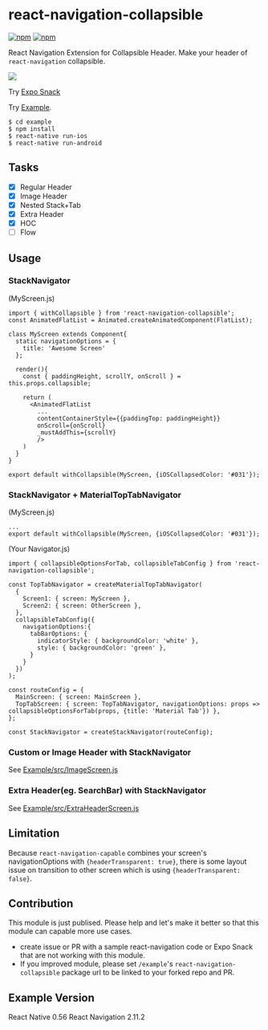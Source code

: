 # react-navigation-collapsible

[![npm](https://img.shields.io/npm/v/react-navigation-collapsible.svg)](https://www.npmjs.com/package/react-navigation-collapsible) [![npm](https://img.shields.io/npm/dm/react-navigation-collapsible.svg)](https://www.npmjs.com/package/react-navigation-collapsible)


React Navigation Extension for Collapsible Header.
Make your header of `react-navigation` collapsible.

<img src="https://github.com/benevbright/react-navigation-collapsible/blob/master/demo.gif?raw=true">


Try [Expo Snack](https://snack.expo.io/@benevbright/react-navigation-collapsible)

Try [Example](https://github.com/benevbright/react-navigation-collapsible/tree/master/example).


```
$ cd example
$ npm install
$ react-native run-ios
$ react-native run-android
```

## Tasks

- [x] Regular Header
- [x] Image Header
- [x] Nested Stack+Tab
- [x] Extra Header
- [x] HOC
- [ ] Flow

## Usage

### StackNavigator

(MyScreen.js)
```
import { withCollapsible } from 'react-navigation-collapsible';
const AnimatedFlatList = Animated.createAnimatedComponent(FlatList);

class MyScreen extends Component{
  static navigationOptions = {
    title: 'Awesome Screen'
  };

  render(){
    const { paddingHeight, scrollY, onScroll } = this.props.collapsible;

    return (
      <AnimatedFlatList 
        ...
        contentContainerStyle={{paddingTop: paddingHeight}}
        onScroll={onScroll} 
        _mustAddThis={scrollY}
        />
    )
  }
}

export default withCollapsible(MyScreen, {iOSCollapsedColor: '#031'});
```


### StackNavigator + MaterialTopTabNavigator

(MyScreen.js)
```
...
export default withCollapsible(MyScreen, {iOSCollapsedColor: '#031'});
```

(Your Navigator.js)
```
import { collapsibleOptionsForTab, collapsibleTabConfig } from 'react-navigation-collapsible';

const TopTabNavigator = createMaterialTopTabNavigator(
  {
    Screen1: { screen: MyScreen },
    Screen2: { screen: OtherScreen },
  },
  collapsibleTabConfig({
    navigationOptions:{
      tabBarOptions: {
        indicatorStyle: { backgroundColor: 'white' },
        style: { backgroundColor: 'green' },
      }
    }
  })
);

const routeConfig = {
  MainScreen: { screen: MainScreen },
  TopTabScreen: { screen: TopTabNavigator, navigationOptions: props => collapsibleOptionsForTab(props, {title: 'Material Tab'}) },
};

const StackNavigator = createStackNavigator(routeConfig);
```

### Custom or Image Header with StackNavigator
See [Example/src/ImageScreen.js](https://github.com/benevbright/react-navigation-collapsible/tree/master/example/src/ImageScreen.js)


### Extra Header(eg. SearchBar) with StackNavigator
See [Example/src/ExtraHeaderScreen.js](https://github.com/benevbright/react-navigation-collapsible/tree/master/example/src/ExtraHeaderScreen.js)


## Limitation

Because `react-navigation-capable` combines your screen's navigationOptions with `{headerTransparent: true}`, there is some layout issue on transition to other screen which is using `{headerTransparent: false}`.


## Contribution

This module is just publised.
Please help and let's make it better so that this module can capable more use cases.

- create issue or PR with a sample react-navigation code or Expo Snack that are not working with this module.
- If you improved module, please set `/example`'s `react-navigation-collapsible` package url to be linked to your forked repo and PR.


## Example Version

React Native 0.56
React Navigation 2.11.2